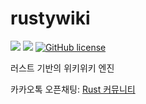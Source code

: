 # rustywiki
![](https://img.shields.io/badge/language-Rust-red) ![](https://img.shields.io/badge/version-0.1.0%20alpha-brightgreen) [![GitHub license](https://img.shields.io/badge/license-MIT-blue.svg)](https://github.com/myyrakle/rustywiki/blob/master/LICENSE)  

러스트 기반의 위키위키 엔진

카카오톡 오픈채팅: [Rust 커뮤니티](https://open.kakao.com/o/gYnVurN)